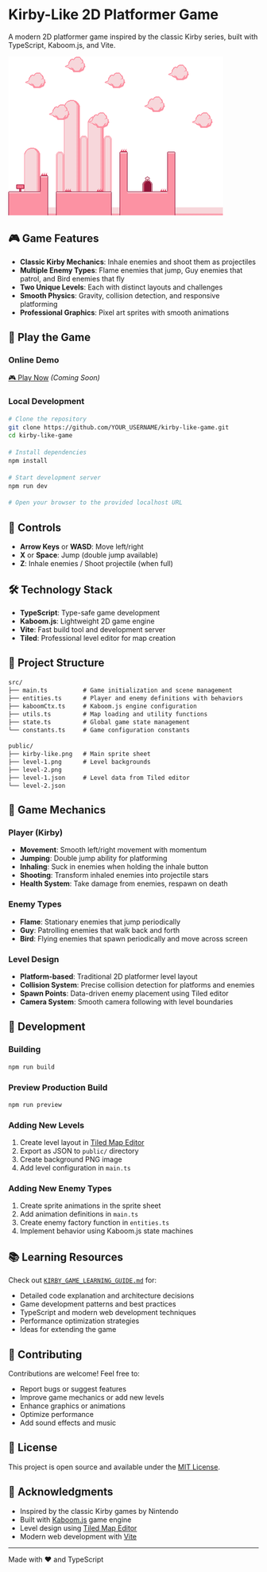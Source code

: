 # Kirby-Like 2D Platformer Game

A modern 2D platformer game inspired by the classic Kirby series, built with TypeScript, Kaboom.js, and Vite.

![Game Screenshot](./public/level-1.png)

## 🎮 Game Features

- **Classic Kirby Mechanics**: Inhale enemies and shoot them as projectiles
- **Multiple Enemy Types**: Flame enemies that jump, Guy enemies that patrol, and Bird enemies that fly
- **Two Unique Levels**: Each with distinct layouts and challenges
- **Smooth Physics**: Gravity, collision detection, and responsive platforming
- **Professional Graphics**: Pixel art sprites with smooth animations

## 🚀 Play the Game

### Online Demo
[🎮 Play Now](https://your-username.github.io/kirby-like-game) *(Coming Soon)*

### Local Development
```bash
# Clone the repository
git clone https://github.com/YOUR_USERNAME/kirby-like-game.git
cd kirby-like-game

# Install dependencies
npm install

# Start development server
npm run dev

# Open your browser to the provided localhost URL
```

## 🎯 Controls

- **Arrow Keys** or **WASD**: Move left/right
- **X** or **Space**: Jump (double jump available)
- **Z**: Inhale enemies / Shoot projectile (when full)

## 🛠️ Technology Stack

- **TypeScript**: Type-safe game development
- **Kaboom.js**: Lightweight 2D game engine
- **Vite**: Fast build tool and development server
- **Tiled**: Professional level editor for map creation

## 📁 Project Structure

```
src/
├── main.ts          # Game initialization and scene management
├── entities.ts      # Player and enemy definitions with behaviors
├── kaboomCtx.ts     # Kaboom.js engine configuration
├── utils.ts         # Map loading and utility functions
├── state.ts         # Global game state management
└── constants.ts     # Game configuration constants

public/
├── kirby-like.png   # Main sprite sheet
├── level-1.png      # Level backgrounds
├── level-2.png      
├── level-1.json     # Level data from Tiled editor
└── level-2.json     
```

## 🎨 Game Mechanics

### Player (Kirby)
- **Movement**: Smooth left/right movement with momentum
- **Jumping**: Double jump ability for platforming
- **Inhaling**: Suck in enemies when holding the inhale button
- **Shooting**: Transform inhaled enemies into projectile stars
- **Health System**: Take damage from enemies, respawn on death

### Enemy Types
- **Flame**: Stationary enemies that jump periodically
- **Guy**: Patrolling enemies that walk back and forth
- **Bird**: Flying enemies that spawn periodically and move across screen

### Level Design
- **Platform-based**: Traditional 2D platformer level layout
- **Collision System**: Precise collision detection for platforms and enemies
- **Spawn Points**: Data-driven enemy placement using Tiled editor
- **Camera System**: Smooth camera following with level boundaries

## 🔧 Development

### Building
```bash
npm run build
```

### Preview Production Build
```bash
npm run preview
```

### Adding New Levels
1. Create level layout in [Tiled Map Editor](https://www.mapeditor.org/)
2. Export as JSON to `public/` directory
3. Create background PNG image
4. Add level configuration in `main.ts`

### Adding New Enemy Types
1. Create sprite animations in the sprite sheet
2. Add animation definitions in `main.ts`
3. Create enemy factory function in `entities.ts`
4. Implement behavior using Kaboom.js state machines

## 📚 Learning Resources

Check out [`KIRBY_GAME_LEARNING_GUIDE.md`](./KIRBY_GAME_LEARNING_GUIDE.md) for:
- Detailed code explanation and architecture decisions
- Game development patterns and best practices
- TypeScript and modern web development techniques
- Performance optimization strategies
- Ideas for extending the game

## 🤝 Contributing

Contributions are welcome! Feel free to:
- Report bugs or suggest features
- Improve game mechanics or add new levels
- Enhance graphics or animations
- Optimize performance
- Add sound effects and music

## 📄 License

This project is open source and available under the [MIT License](LICENSE).

## 🙏 Acknowledgments

- Inspired by the classic Kirby games by Nintendo
- Built with [Kaboom.js](https://kaboomjs.com/) game engine
- Level design using [Tiled Map Editor](https://www.mapeditor.org/)
- Modern web development with [Vite](https://vitejs.dev/)

---

Made with ❤️ and TypeScript
